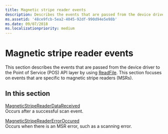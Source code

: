 ```yaml
---
title: Magnetic stripe reader events
description: Describes the events that are passed from the device driver to the Point of Service (POS) API layer by using ReadFile.
ms.assetid: '48ce9fcb-5ea2-4045-92df-990d94e5e98b'
ms.date: 09/07/2018
ms.localizationpriority: medium
---
```


# Magnetic stripe reader events

This section describes the events that are passed from the device driver to the Point of Service (POS) API layer by using [ReadFile](/windows/desktop/api/fileapi/nf-fileapi-readfile). This section focuses on events that are specific to magnetic stripe readers (MSRs).

## In this section

[MagneticStripeReaderDataReceived](magneticstripereaderdatareceived.md)  
Occurs after a successful scan event.

[MagneticStripeReaderErrorOccured](magneticstripereadererroroccured.md)  
Occurs when there is an MSR error, such as a scanning error.